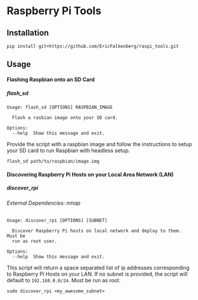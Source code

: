 # Raspberry Pi Tools

## Installation
```
pip install git+https://github.com/EricFalkenberg/raspi_tools.git
```

## Usage

#### Flashing Raspbian onto an SD Card
##### flash_sd
```
Usage: flash_sd [OPTIONS] RASPBIAN_IMAGE

  Flash a rasbian image onto your SD card.

Options:
  --help  Show this message and exit.
```
Provide the script with a raspbian image and follow the instructions to setup your SD card to run Raspbian with headless setup.
```
flash_sd path/to/raspbian/image.img
```
#### Discovering Raspberry Pi Hosts on your Local Area Network (LAN)
##### discover_rpi
###### External Dependencies: nmap
```
Usage: discover_rpi [OPTIONS] [SUBNET]

  Discover Raspberry Pi hosts on local network and deploy to them. Must be
  run as root user.

Options:
  --help  Show this message and exit.
```
This script will return a space separated list of ip addresses corresponding to Raspberry Pi Hosts on your LAN. If no subnet is provided, the script will default to `192.168.0.0/24`. Must be run as root.
```
sudo discover_rpi <my_awesome_subnet>
```
